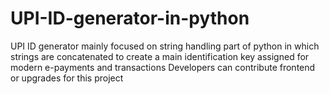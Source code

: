 # UPI-ID-generator-in-python
UPI ID generator mainly focused on string handling part of python in which strings are concatenated to create a main identification key assigned for modern e-payments and transactions  Developers can contribute frontend or upgrades for this project

